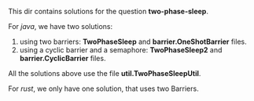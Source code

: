 This dir contains solutions for the question **two-phase-sleep**.

For *java*, we have two solutions: 
1. using two barriers: **TwoPhaseSleep** and **barrier.OneShotBarrier** files.
2. using a cyclic barrier and a semaphore: **TwoPhaseSleep2** and **barrier.CyclicBarrier** files.

All the solutions above use the file **util.TwoPhaseSleepUtil**.

For *rust*, we only have one solution, that uses two Barriers. 